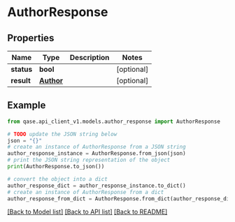 # AuthorResponse


## Properties

Name | Type | Description | Notes
------------ | ------------- | ------------- | -------------
**status** | **bool** |  | [optional] 
**result** | [**Author**](Author.md) |  | [optional] 

## Example

```python
from qase.api_client_v1.models.author_response import AuthorResponse

# TODO update the JSON string below
json = "{}"
# create an instance of AuthorResponse from a JSON string
author_response_instance = AuthorResponse.from_json(json)
# print the JSON string representation of the object
print(AuthorResponse.to_json())

# convert the object into a dict
author_response_dict = author_response_instance.to_dict()
# create an instance of AuthorResponse from a dict
author_response_from_dict = AuthorResponse.from_dict(author_response_dict)
```
[[Back to Model list]](../README.md#documentation-for-models) [[Back to API list]](../README.md#documentation-for-api-endpoints) [[Back to README]](../README.md)


